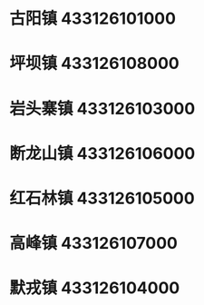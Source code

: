 # 古阳镇 433126101000
# 坪坝镇 433126108000
# 岩头寨镇 433126103000
# 断龙山镇 433126106000
# 红石林镇 433126105000
# 高峰镇 433126107000
# 默戎镇 433126104000
